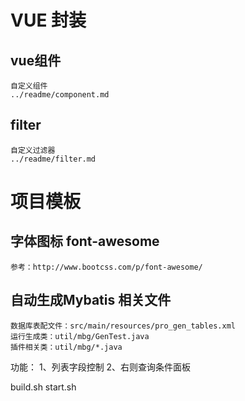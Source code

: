 
# VUE 封装

## vue组件
	自定义组件
	../readme/component.md

## filter
	自定义过滤器
	../readme/filter.md
	
# 项目模板


## 字体图标 font-awesome
	参考：http://www.bootcss.com/p/font-awesome/
	
## 自动生成Mybatis 相关文件
	数据库表配文件：src/main/resources/pro_gen_tables.xml
	运行生成类：util/mbg/GenTest.java 
	插件相关类：util/mbg/*.java
	
		
功能：
1、列表字段控制
2、右则查询条件面板
	
	
	
build.sh 
start.sh
	